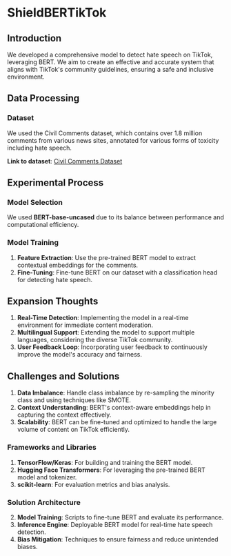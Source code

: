 # ShieldBERTikTok
## Introduction
We developed a comprehensive model to detect hate speech on TikTok, leveraging BERT. We aim to create an effective and accurate system that aligns with TikTok's community guidelines, ensuring a safe and inclusive environment.

## Data Processing

### Dataset
We used the Civil Comments dataset, which contains over 1.8 million comments from various news sites, annotated for various forms of toxicity including hate speech.

**Link to dataset**: [Civil Comments Dataset](https://www.tensorflow.org/datasets/catalog/civil_comments)

## Experimental Process

### Model Selection
We used **BERT-base-uncased** due to its balance between performance and computational efficiency.

### Model Training
1. **Feature Extraction**: Use the pre-trained BERT model to extract contextual embeddings for the comments.
2. **Fine-Tuning**: Fine-tune BERT on our dataset with a classification head for detecting hate speech.

## Expansion Thoughts
1. **Real-Time Detection**: Implementing the model in a real-time environment for immediate content moderation.
2. **Multilingual Support**: Extending the model to support multiple languages, considering the diverse TikTok community.
3. **User Feedback Loop**: Incorporating user feedback to continuously improve the model's accuracy and fairness.

## Challenges and Solutions
1. **Data Imbalance**: Handle class imbalance by re-sampling the minority class and using techniques like SMOTE.
2. **Context Understanding**: BERT's context-aware embeddings help in capturing the context effectively.
3. **Scalability**: BERT can be fine-tuned and optimized to handle the large volume of content on TikTok efficiently.

### Frameworks and Libraries
1. **TensorFlow/Keras**: For building and training the BERT model.
2. **Hugging Face Transformers**: For leveraging the pre-trained BERT model and tokenizer.
3. **scikit-learn**: For evaluation metrics and bias analysis.

### Solution Architecture
2. **Model Training**: Scripts to fine-tune BERT and evaluate its performance.
3. **Inference Engine**: Deployable BERT model for real-time hate speech detection.
4. **Bias Mitigation**: Techniques to ensure fairness and reduce unintended biases.
